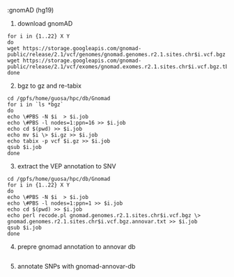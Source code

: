 
:gnomAD (hg19)

1. download gnomAD
```
for i in {1..22} X Y
do
wget https://storage.googleapis.com/gnomad-public/release/2.1/vcf/genomes/gnomad.genomes.r2.1.sites.chr$i.vcf.bgz
wget https://storage.googleapis.com/gnomad-public/release/2.1/vcf/exomes/gnomad.exomes.r2.1.sites.chr$i.vcf.bgz.tbi
done
```
2. bgz to gz and re-tabix
```
cd /gpfs/home/guosa/hpc/db/Gnomad
for i in `ls *bgz`
do
echo \#PBS -N $i  > $i.job
echo \#PBS -l nodes=1:ppn=16 >> $i.job
echo cd $(pwd) >> $i.job
echo mv $i \> $i.gz >> $i.job
echo tabix -p vcf $i.gz >> $i.job
qsub $i.job
done
```
3.  extract the VEP annotation to SNV
```
cd /gpfs/home/guosa/hpc/db/Gnomad
for i in {1..22} X Y
do
echo \#PBS -N $i  > $i.job
echo \#PBS -l nodes=1:ppn=1 >> $i.job
echo cd $(pwd) >> $i.job
echo perl recode.pl gnomad.genomes.r2.1.sites.chr$i.vcf.bgz \> gnomad.genomes.r2.1.sites.chr$i.vcf.bgz.annovar.txt >> $i.job
qsub $i.job
done
```

4. prepre gnomad annotation to annovar db

```

```

5. annotate SNPs with gnomad-annovar-db
```

```



